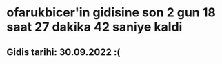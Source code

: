 # ofarukbicer'in gidisine son 2 gun 18 saat 27 dakika 42 saniye kaldi

## Gidis tarihi: 30.09.2022 :(